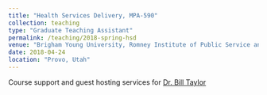 ```yaml
---
title: "Health Services Delivery, MPA-590"
collection: teaching
type: "Graduate Teaching Assistant"
permalink: /teaching/2018-spring-hsd
venue: "Brigham Young University, Romney Institute of Public Service and Ethics"
date: 2018-04-24
location: "Provo, Utah"
---
```

Course support and guest hosting services for [Dr. Bill Taylor](https://marriott.byu.edu/directory/details?id=29161)
